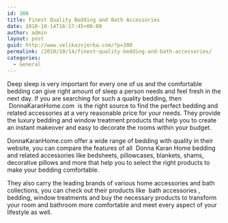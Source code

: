```yaml
---
id: 300
title: Finest Quality Bedding and Bath Accessories
date: 2010-10-14T16:17:45+00:00
author: admin
layout: post
guid: http://www.velikazvjerka.com/?p=300
permalink: /2010/10/14/finest-quality-bedding-and-bath-accessories/
categories:
  - General
---
```

Deep sleep is very important for every one of us and the comfortable bedding can give right amount of sleep a person needs and feel fresh in the next day. If you are searching for such a quality bedding, then &nbsp;DonnaKaranHome.com&nbsp; is the right source to find the perfect bedding and related accessories at a very reasonable price for your needs. They provide the luxury bedding and window treatment products that help you to create an instant makeover and easy to decorate the rooms within your budget.

DonnaKaranHome.com offer a wide range of bedding with quality in their website, you can compare the features of all &nbsp;Donna Karan Home bedding&nbsp; and related accessories like bedsheets, pillowcases, blankets, shams, decorative pillows and more that help you to select the right products to make your bedding comfortable.

They also carry the leading brands of various home accessories and bath collections, you can check out their products like &nbsp;bath accessories&nbsp;, bedding, window treatments and buy the necessary products to transform your room and bathroom more comfortable and meet every aspect of your lifestyle as well.